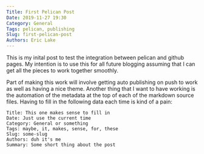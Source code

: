 ```yaml
---
Title: First Pelican Post
Date: 2019-11-27 19:30
Category: General
Tags: pelican, publishing
Slug: first-pelican-post
Authors: Eric Lake
---
```


This is my inital post to test the integration between pelican and github pages. My intention is to use this for all future blogging assuming that I can get all the pieces to work together smoothly.

Part of making this work will involve getting auto publishing on push to work as well as having a nice theme. Another thing that I want to have working is the automation of the metadata at the top of each of the markdown source files. Having to fill in the following data each time is kind of a pain:

```
Title: This one makes sense to fill in
Date: Just use the current time
Category: General or something
Tags: maybe, it, makes, sense, for, these
Slug: some-slug
Authors: duh it's me
Summary: Some short thing about the post
```


